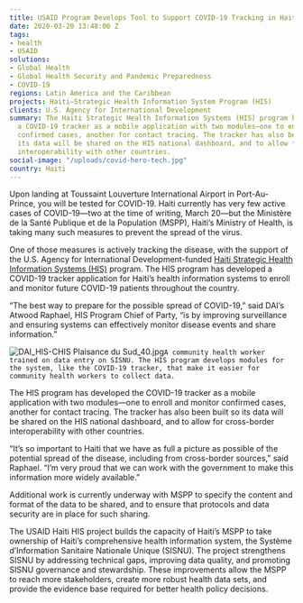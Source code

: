 ```yaml
---
title: USAID Program Develops Tool to Support COVID-19 Tracking in Haiti
date: 2020-03-20 13:48:00 Z
tags:
- health
- USAID
solutions:
- Global Health
- Global Health Security and Pandemic Preparedness
- COVID-19
regions: Latin America and the Caribbean
projects: Haiti—Strategic Health Information System Program (HIS)
clients: U.S. Agency for International Development
summary: The Haiti Strategic Health Information Systems (HIS) program has developed
  a COVID-19 tracker as a mobile application with two modules—one to enroll and monitor
  confirmed cases, another for contact tracing. The tracker has also been built so
  its data will be shared on the HIS national dashboard, and to allow for cross-border
  interoperability with other countries.
social-image: "/uploads/covid-hero-tech.jpg"
country: Haiti
---
```


Upon landing at Toussaint Louverture International Airport in Port-Au-Prince, you will be tested for COVID-19. Haiti currently has very few active cases of COVID-19—two at the time of writing, March 20—but the Ministère de la Santé Publique et de la Population (MSPP), Haiti’s Ministry of Health, is taking many such measures to prevent the spread of the virus. 

One of those measures is actively tracking the disease, with the support of the U.S. Agency for International Development-funded [Haiti Strategic Health Information Systems (HIS)](https://www.dai.com/our-work/projects/haiti-strategic-health-information-system-his-program) program. The HIS program has developed a COVID-19 tracker application for Haiti’s health information systems to enroll and monitor future COVID-19 patients throughout the country.

“The best way to prepare for the possible spread of COVID-19,” said DAI’s Atwood Raphael, HIS Program Chief of Party, “is by improving surveillance and ensuring systems can effectively monitor disease events and share information.”

![DAI_HIS-CHIS Plaisance du Sud_40.jpg](/uploads/DAI_HIS-CHIS%20Plaisance%20du%20Sud_40.jpg)`A community health worker trained on data entry on SISNU. The HIS program develops modules for the system, like the COVID-19 tracker, that make it easier for community health workers to collect data.`

The HIS program has developed the COVID-19 tracker as a mobile application with two modules—one to enroll and monitor confirmed cases, another for contact tracing. The tracker has also been built so its data will be shared on the HIS national dashboard, and to allow for cross-border interoperability with other countries.

“It’s so important to Haiti that we have as full a picture as possible of the potential spread of the disease, including from cross-border sources,” said Raphael. “I’m very proud that we can work with the government to make this information more widely available.”

Additional work is currently underway with MSPP to specify the content and format of the data to be shared, and to ensure that protocols and data security are in place for such sharing.

The USAID Haiti HIS project builds the capacity of Haiti’s MSPP to take ownership of Haiti’s comprehensive health information system, the Système d’Information Sanitaire Nationale Unique (SISNU). The project strengthens SISNU by addressing technical gaps, improving data quality, and promoting SISNU governance and stewardship. These improvements allow the MSPP to reach more stakeholders, create more robust health data sets, and provide the evidence base required for better health policy decisions.